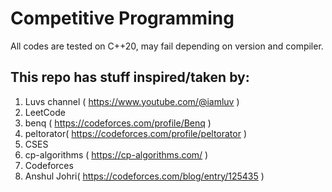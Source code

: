 # Competitive Programming

All codes are tested on C++20, may fail depending on version and compiler.

## This repo has stuff inspired/taken by:

1. Luvs channel ( https://www.youtube.com/@iamluv )
2. LeetCode
3. benq ( https://codeforces.com/profile/Benq )
4. peltorator( https://codeforces.com/profile/peltorator )
5. CSES
6. cp-algorithms ( https://cp-algorithms.com/ )
7. Codeforces
8. Anshul Johri( https://codeforces.com/blog/entry/125435 )
